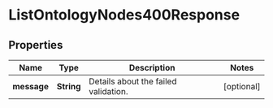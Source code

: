 

# ListOntologyNodes400Response


## Properties

| Name | Type | Description | Notes |
|------------ | ------------- | ------------- | -------------|
|**message** | **String** | Details about the failed validation. |  [optional] |



